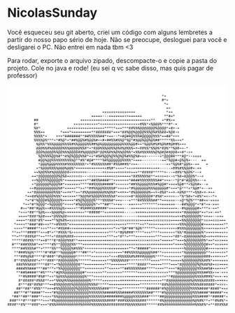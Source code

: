 # NicolasSunday
Você esqueceu seu git aberto, criei um código com alguns lembretes a partir do nosso papo sério de hoje. Não se preocupe, desloguei para você e desligarei o PC. Não entrei em nada tbm &lt;3 

Para rodar, exporte o arquivo zipado, descompacte-o e copie a pasta do projeto. Cole no java e rode! (eu sei q vc sabe disso, mas quis pagar de professor)

<img src="/img/ascii-art.png">

